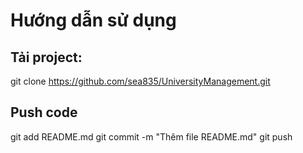 # Hướng dẫn sử dụng

## Tải project:
git clone https://github.com/sea835/UniversityManagement.git

## Push code
git add README.md
git commit -m "Thêm file README.md"
git push
